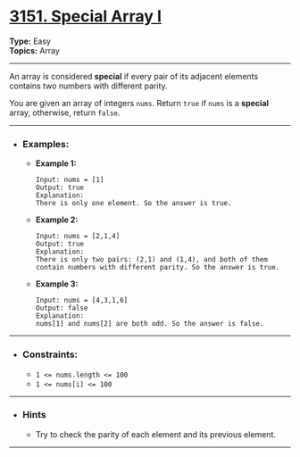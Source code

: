 # [3151. Special Array I](https://leetcode.com/problems/special-array-i)

**Type:** Easy <br>
**Topics:** Array
<hr>

An array is considered **special** if every pair of its adjacent elements contains two numbers with different parity.

You are given an array of integers `nums`. Return `true` if `nums` is a **special** array, otherwise, return `false`.
<hr>

- ### Examples:
    - **Example 1:**
        ```
        Input: nums = [1]
        Output: true
        Explanation:
        There is only one element. So the answer is true.
        ``` 
    
    - **Example 2:**
        ```
        Input: nums = [2,1,4]
        Output: true
        Explanation:
        There is only two pairs: (2,1) and (1,4), and both of them contain numbers with different parity. So the answer is true.
        ```

    - **Example 3:**
        ```
        Input: nums = [4,3,1,6]
        Output: false
        Explanation:
        nums[1] and nums[2] are both odd. So the answer is false.
        ```
<hr>

- ### Constraints:
    - `1 <= nums.length <= 100`
    - `1 <= nums[i] <= 100`
<hr>

- ### Hints
    - Try to check the parity of each element and its previous element.
<hr>